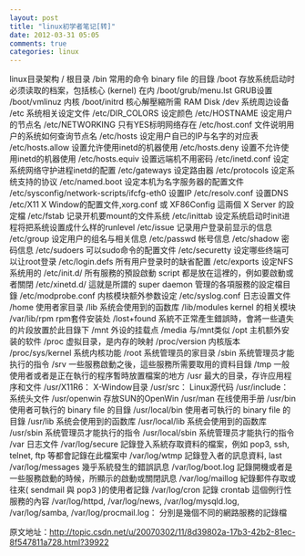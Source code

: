 ```yaml
---
layout: post
title: "linux初学者笔记[转]"
date: 2012-03-31 05:05
comments: true
categories: linux
---
```


linux目录架构
/       根目录
/bin         常用的命令   binary   file   的目錄
/boot       存放系统启动时必须读取的档案，包括核心   (kernel)   在内
/boot/grub/menu.lst       GRUB设置
/boot/vmlinuz       内核
/boot/initrd           核心解壓縮所需   RAM   Disk
/dev         系统周边设备
/etc         系统相关设定文件
/etc/DIR_COLORS       设定颜色
/etc/HOSTNAME       设定用户的节点名
/etc/NETWORKING       只有YES标明网络存在
/etc/host.conf   文件说明用户的系统如何查询节点名
/etc/hosts   设定用户自已的IP与名字的对应表
/etc/hosts.allow   设置允许使用inetd的机器使用
/etc/hosts.deny   设置不允许使用inetd的机器使用
/etc/hosts.equiv   设置远端机不用密码
/etc/inetd.conf   设定系统网络守护进程inetd的配置
/etc/gateways   设定路由器
/etc/protocols   设定系统支持的协议
/etc/named.boot   设定本机为名字服务器的配置文件
/etc/sysconfig/network-scripts/ifcfg-eth0       设置IP
/etc/resolv.conf         设置DNS
/etc/X11     X   Window的配置文件,xorg.conf   或   XF86Config   這兩個   X   Server   的設定檔
/etc/fstab         记录开机要mount的文件系统
/etc/inittab   设定系统启动时init进程将把系统设置成什么样的runlevel
/etc/issue   记录用户登录前显示的信息
/etc/group   设定用户的组名与相关信息
/etc/passwd   帐号信息
/etc/shadow   密码信息
/etc/sudoers   可以sudo命令的配置文件
/etc/securetty   设定哪些终端可以让root登录
/etc/login.defs   所有用户登录时的缺省配置
/etc/exports   设定NFS系统用的
/etc/init.d/       所有服務的預設啟動   script   都是放在這裡的，例如要啟動或者關閉
/etc/xinetd.d/     這就是所謂的   super   daemon   管理的各項服務的設定檔目錄
/etc/modprobe.conf       内核模块额外参数设定
/etc/syslog.conf       日志设置文件
/home       使用者家目录
/lib         系统会使用到的函数库
/lib/modules       kernel   的相关模块
/var/lib/rpm       rpm套件安装处
/lost+found         系統不正常產生錯誤時，會將一些遺失的片段放置於此目錄下
/mnt           外设的挂载点
/media       与/mnt类似
/opt           主机额外安装的软件
/proc         虚拟目录，是内存的映射
/proc/version       内核版本
/proc/sys/kernel       系统内核功能
/root         系统管理员的家目录
/sbin         系统管理员才能执行的指令
/srv           一些服務啟動之後，這些服務所需要取用的資料目錄
/tmp           一般使用者或者是正在執行的程序暫時放置檔案的地方
/usr           最大的目录，存许应用程序和文件
/usr/X11R6：       X-Window目录
/usr/src：         Linux源代码
/usr/include：系统头文件
/usr/openwin   存放SUN的OpenWin
/usr/man   在线使用手册
/usr/bin                       使用者可執行的   binary   file   的目錄
/usr/local/bin           使用者可執行的   binary   file   的目錄
/usr/lib                       系统会使用到的函数库
/usr/local/lib           系统会使用到的函数库
/usr/sbin                     系统管理员才能执行的指令
/usr/local/sbin         系统管理员才能执行的指令
/var       日志文件
/var/log/secure         記錄登入系統存取資料的檔案，例如   pop3,   ssh,   telnet,   ftp   等都會記錄在此檔案中
/var/log/wtmp             記錄登入者的訊息資料,   last
/var/log/messages     幾乎系統發生的錯誤訊息
/var/log/boot.log     記錄開機或者是一些服務啟動的時候，所顯示的啟動或關閉訊息
/var/log/maillog       紀錄郵件存取或往來(   sendmail   與   pop3   )的使用者記錄
/var/log/cron             記錄   crontab   這個例行性服務的內容
/var/log/httpd,   /var/log/news,   /var/log/mysqld.log,   /var/log/samba,   /var/log/procmail.log：
分別是幾個不同的網路服務的記錄檔

原文地址：http://topic.csdn.net/u/20070302/11/8d39802a-17b3-42b2-81ec-8f547811a728.html?39922

